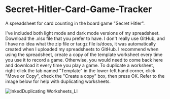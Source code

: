 # Secret-Hitler-Card-Game-Tracker
A spreadsheet for card counting in the board game "Secret Hitler". 

I've included both light mode and dark mode versions of my spreadsheet. Download the .xlsx file that you prefer to have. I don't really use GitHub, and I have no idea what the zip file or tar.gz file is/does, it was automatically created when I uploaded my spreadsheets to GitHub. I recommend when using the spreadsheet, create a copy of the template worksheet every time you use it to record a game. Otherwise, you would need to come back here and download it every time you play a game. To duplicate a worksheet, right-click the tab named "Template" in the lower-left hand corner, click "Move or Copy", check the "Create a copy" box, then press OK. Refer to the image below for help with duplicating worksheets.

![InkedDuplicating Worksheets_LI](https://user-images.githubusercontent.com/73264072/96816825-03afe200-13ec-11eb-8aa0-293df9cccd70.jpg)

